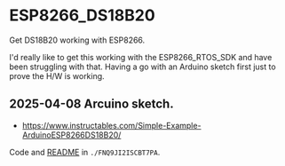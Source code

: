 # ESP8266_DS18B20

Get DS18B20 working with ESP8266.

I'd really like to get this working with the ESP8266_RTOS_SDK and have been struggling with that. Having a go with an Arduino sketch first just to prove the H/W is working.

## 2025-04-08 Arcuino sketch.

* <https://www.instructables.com/Simple-Example-ArduinoESP8266DS18B20/>

Code and [README](./FNQ9JI2ISCBT7PA/README.md) in `./FNQ9JI2ISCBT7PA`. 

